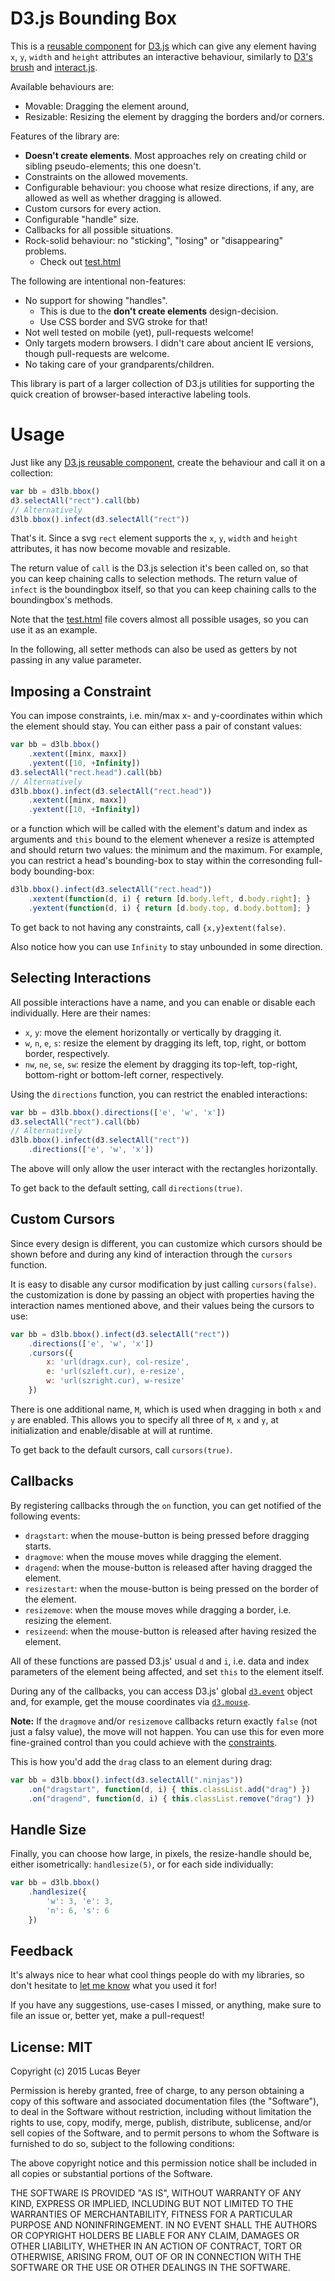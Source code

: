 D3.js Bounding Box
==================

This is a [reusable component](http://bost.ocks.org/mike/chart/)
for [D3.js](http://d3js.org) which can give any element having `x`, `y`,
`width` and `height` attributes an interactive behaviour, similarly to
[D3's brush](https://github.com/mbostock/d3/wiki/SVG-Controls#brush)
and [interact.js](http://interactjs.io).

Available behaviours are:

- Movable: Dragging the element around,
- Resizable: Resizing the element by dragging the borders and/or corners.

Features of the library are:

- **Doesn't create elements**. Most approaches rely on creating child or sibling pseudo-elements; this one doesn't.
- Constraints on the allowed movements.
- Configurable behaviour: you choose what resize directions, if any, are allowed as well as whether dragging is allowed.
- Custom cursors for every action.
- Configurable "handle" size.
- Callbacks for all possible situations.
- Rock-solid behaviour: no "sticking", "losing" or "disappearing" problems.
    - Check out [test.html](http://lucasb.eyer.be/lab/d3-boundingbox.html)

The following are intentional non-features:

- No support for showing "handles".
    - This is due to the **don't create elements** design-decision.
    - Use CSS border and SVG stroke for that!
- Not well tested on mobile (yet), pull-requests welcome!
- Only targets modern browsers. I didn't care about ancient IE versions, though pull-requests are welcome.
- No taking care of your grandparents/children.

This library is part of a larger collection of D3.js utilities for supporting
the quick creation of browser-based interactive labeling tools.

Usage
=====

Just like any [D3.js reusable component](http://bost.ocks.org/mike/chart/),
create the behaviour and call it on a collection:

```js
var bb = d3lb.bbox()
d3.selectAll("rect").call(bb)
// Alternatively
d3lb.bbox().infect(d3.selectAll("rect"))
```

That's it. Since a svg `rect` element supports the `x`, `y`, `width` and `height`
attributes, it has now become movable and resizable.

The return value of `call` is the D3.js selection it's been called on, so that
you can keep chaining calls to selection methods.
The return value of `infect` is the boundingbox itself, so that you can keep
chaining calls to the boundingbox's methods.

Note that the [test.html](http://lucasb.eyer.be/lab/d3-boundingbox.html)
file covers almost all possible usages, so you can use it as an example.

In the following, all setter methods can also be used as getters by not passing
in any value parameter.

Imposing a Constraint
---------------------

You can impose constraints, i.e. min/max x- and y-coordinates within which
the element should stay. You can either pass a pair of constant values:

```js
var bb = d3lb.bbox()
    .xextent([minx, maxx])
    .yextent([10, +Infinity])
d3.selectAll("rect.head").call(bb)
// Alternatively
d3lb.bbox().infect(d3.selectAll("rect.head"))
    .xextent([minx, maxx])
    .yextent([10, +Infinity])
```

or a function which will be called with the element's datum and index as
arguments and `this` bound to the element whenever a resize is attempted
and should return two values: the minimum and the maximum.
For example, you can restrict a head's bounding-box to stay within the
corresonding full-body bounding-box:

```js
d3lb.bbox().infect(d3.selectAll("rect.head"))
    .xextent(function(d, i) { return [d.body.left, d.body.right]; }
    .yextent(function(d, i) { return [d.body.top, d.body.bottom]; }
```

To get back to not having any constraints, call `{x,y}extent(false)`.

Also notice how you can use `Infinity` to stay unbounded in some direction.

Selecting Interactions
----------------------

All possible interactions have a name, and you can enable or disable each
individually. Here are their names:

- `x`, `y`: move the element horizontally or vertically by dragging it.
- `w`, `n`, `e`, `s`: resize the element by dragging its left, top, right, or
    bottom border, respectively.
- `nw`, `ne`, `se`, `sw`: resize the element by dragging its top-left,
    top-right, bottom-right or bottom-left corner, respectively.

Using the `directions` function, you can restrict the enabled interactions:

```js
var bb = d3lb.bbox().directions(['e', 'w', 'x'])
d3.selectAll("rect").call(bb)
// Alternatively
d3lb.bbox().infect(d3.selectAll("rect"))
    .directions(['e', 'w', 'x'])
```

The above will only allow the user interact with the rectangles horizontally.

To get back to the default setting, call `directions(true)`.

Custom Cursors
--------------

Since every design is different, you can customize which cursors should be shown
before and during any kind of interaction through the `cursors` function.

It is easy to disable any cursor modification by just calling `cursors(false)`.
the customization is done by passing an object with properties having the
interaction names mentioned above, and their values being the cursors to use:

```js
var bb = d3lb.bbox().infect(d3.selectAll("rect"))
    .directions(['e', 'w', 'x'])
    .cursors({
        x: 'url(dragx.cur), col-resize',
        e: 'url(szleft.cur), e-resize',
        w: 'url(szright.cur), w-resize'
    })
```

There is one additional name, `M`, which is used when dragging in both `x` and
`y` are enabled. This allows you to specify all three of `M`, `x` and `y`, at
initialization and enable/disable at will at runtime.

To get back to the default cursors, call `cursors(true)`.

Callbacks
---------

By registering callbacks through the `on` function, you can get notified of the following events:

- `dragstart`: when the mouse-button is being pressed before dragging starts.
- `dragmove`: when the mouse moves while dragging the element.
- `dragend`: when the mouse-button is released after having dragged the element.
- `resizestart`: when the mouse-button is being pressed on the border of the element.
- `resizemove`: when the mouse moves while dragging a border, i.e. resizing the element.
- `resizeend`: when the mouse-button is released after having resized the element.

All of these functions are passed D3.js' usual `d` and `i`, i.e. data and index
parameters of the element being affected, and set `this` to the element itself.

During any of the callbacks, you can access D3.js' global [`d3.event`](https://github.com/mbostock/d3/wiki/Selections#d3_event)
object and, for example, get the mouse coordinates via [`d3.mouse`](https://github.com/mbostock/d3/wiki/Selections#d3_mouse).

**Note:** If the `dragmove` and/or `resizemove` callbacks return exactly `false`
(not just a falsy value), the move will not happen. You can use this for even
more fine-grained control than you could achieve with the [constraints](#imposing-a-constraint).

This is how you'd add the `drag` class to an element during drag:

```js
var bb = d3lb.bbox().infect(d3.selectAll(".ninjas"))
    .on("dragstart", function(d, i) { this.classList.add("drag") })
    .on("dragend", function(d, i) { this.classList.remove("drag") })
```

Handle Size
-----------

Finally, you can choose how large, in pixels, the resize-handle should be,
either isometrically: `handlesize(5)`, or for each side individually:

```js
var bb = d3lb.bbox()
    .handlesize({
        'w': 3, 'e': 3,
        'n': 6, 's': 6
    })
```

Feedback
--------

It's always nice to hear what cool things people do with my libraries, so don't
hesitate to [let me know](http://lb.eyer.be) what you used it for!

If you have any suggestions, use-cases I missed, or anything, make sure to file
an issue or, better yet, make a pull-request!

License: MIT
------------

Copyright (c) 2015 Lucas Beyer

Permission is hereby granted, free of charge, to any person obtaining a copy of this software and associated documentation files (the "Software"), to deal in the Software without restriction, including without limitation the rights to use, copy, modify, merge, publish, distribute, sublicense, and/or sell copies of the Software, and to permit persons to whom the Software is furnished to do so, subject to the following conditions:

The above copyright notice and this permission notice shall be included in all copies or substantial portions of the Software.

THE SOFTWARE IS PROVIDED "AS IS", WITHOUT WARRANTY OF ANY KIND, EXPRESS OR IMPLIED, INCLUDING BUT NOT LIMITED TO THE WARRANTIES OF MERCHANTABILITY, FITNESS FOR A PARTICULAR PURPOSE AND NONINFRINGEMENT. IN NO EVENT SHALL THE AUTHORS OR COPYRIGHT HOLDERS BE LIABLE FOR ANY CLAIM, DAMAGES OR OTHER LIABILITY, WHETHER IN AN ACTION OF CONTRACT, TORT OR OTHERWISE, ARISING FROM, OUT OF OR IN CONNECTION WITH THE SOFTWARE OR THE USE OR OTHER DEALINGS IN THE SOFTWARE.
